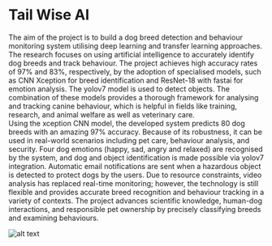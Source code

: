 # Tail Wise AI

The aim of the project is to build a dog breed detection and behaviour monitoring system utilising deep  learning  and  transfer  learning  approaches.  The  research  focuses  on  using  artificial intelligence to accurately identify dog breeds and track behaviour. The project achieves high accuracy rates of 97% and 83%, respectively, by the adoption of specialised models, such as CNN Xception for breed identification and ResNet-18 with fastai for emotion analysis. The yolov7 model is used to detect objects. The combination of these models provides a thorough framework for analysing and tracking canine behaviour, which is helpful in fields like training, research, and animal welfare as well as veterinary care.  
Using the xception CNN model, the developed system predicts 80 dog breeds with an amazing 97% accuracy. Because of its robustness, it can be used in real-world scenarios including pet care, behaviour  analysis,  and  security.  Four  dog  emotions  (happy,  sad,  angry  and  relaxed)  are recognised  by  the  system,  and  dog  and  object  identification  is  made  possible  via  yolov7 integration. Automatic email notifications are sent when a hazardous object is detected to protect dogs by the users. Due to resource constraints, video analysis has replaced real-time monitoring; however, the technology is still flexible and provides accurate breed recognition and behaviour tracking  in  a  variety  of  contexts.  The  project  advances  scientific  knowledge,  human-dog interactions,  and  responsible  pet  ownership  by  precisely  classifying  breeds  and  examining behaviours. 


![alt text](https://i.ibb.co/cL12MvN/tailwise-screengrab.jpg)

